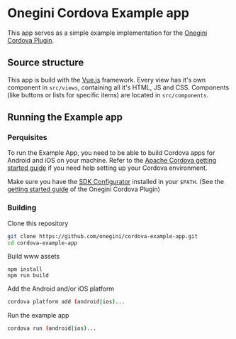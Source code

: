 # Onegini Cordova Example app

This app serves as a simple example implementation for the [Onegini Cordova Plugin](https://github.com/onegini/cordova-plugin-onegini).

## Source structure
This app is build with the [Vue.js](https://vuejs.org) framework.
Every view has it's own component in `src/views`, containing all it's HTML, JS and CSS.
Components (like buttons or lists for specific items) are located in `src/components`.

## Running the Example app

### Perquisites
To run the Example App, you need to be able to build Cordova apps for Android and iOS on your machine.
Refer to the [Apache Cordova getting started guide](https://cordova.apache.org/#getstarted) if you need help setting up your Cordova environment.

Make sure you have the [SDK Configurator](https://github.com/Onegini/onegini-sdk-configurator) installed in your `$PATH`.
(See the [getting started guide](https://docs.onegini.com/msp/latest/cordova-plugin/topics/getting-started.html#install-the-sdk-configurator) of the Onegini Cordova Plugin)

### Building
Clone this repository
```sh
git clone https://github.com/onegini/cordova-example-app.git
cd cordova-example-app
```

Build www assets
```
npm install
npm run build
```

Add the Android and/or iOS platform
```sh
cordova platform add (android|ios)...
```

Run the example app
```sh
cordova run (android|ios)...
```
